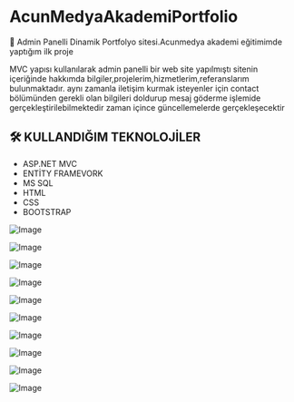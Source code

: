 # AcunMedyaAkademiPortfolio
🚀 Admin Panelli Dinamik Portfolyo sitesi.Acunmedya akademi eğitimimde yaptığım ilk proje


MVC yapısı kullanılarak admin panelli bir web site yapılmıştı sitenin içeriğinde hakkımda bilgiler,projelerim,hizmetlerim,referanslarım bulunmaktadır.
aynı zamanla iletişim kurmak isteyenler için contact bölümünden gerekli olan bilgileri doldurup mesaj göderme işlemide gerçekleştirilebilmektedir
zaman içince güncellemelerde gerçekleşecektir
##  🛠️ KULLANDIĞIM TEKNOLOJİLER
* ASP.NET MVC
* ENTİTY FRAMEVORK
* MS SQL
* HTML
* CSS
* BOOTSTRAP

  
![Image](https://github.com/user-attachments/assets/0f5c4f63-6adb-4466-98b5-f3bc3848dad5)

![Image](https://github.com/user-attachments/assets/fec23c4b-8810-4034-8cc1-0da8506b0662)

![Image](https://github.com/user-attachments/assets/582f060d-d8d2-43c2-9cd1-fb7fbfe8013c)

![Image](https://github.com/user-attachments/assets/5c590c45-ae9d-49bb-9f50-7704b480d462)

![Image](https://github.com/user-attachments/assets/23dcae5f-02c1-4fe5-843c-8f5c46b0f82c)

![Image](https://github.com/user-attachments/assets/1589945b-40f2-4c40-a27f-b936231b4802)

![Image](https://github.com/user-attachments/assets/8bce2eae-7e49-4508-8e47-d99812e5134e)

![Image](https://github.com/user-attachments/assets/0463532b-8944-4e32-b47e-e36f8285ca8b)

![Image](https://github.com/user-attachments/assets/f130246d-fe6b-43cc-b94c-d2db1094594b)

![Image](https://github.com/user-attachments/assets/f2adb7aa-e5bf-4ebc-aeae-a8d135adc042)

